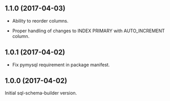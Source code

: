 
## 1.1.0 (2017-04-03)

+ Ability to reorder columns.
* Proper handling of changes to INDEX PRIMARY with AUTO_INCREMENT column.


## 1.0.1 (2017-04-02)

* Fix pymysql requirement in package manifest.


## 1.0.0 (2017-04-02)

Initial sql-schema-builder version.
